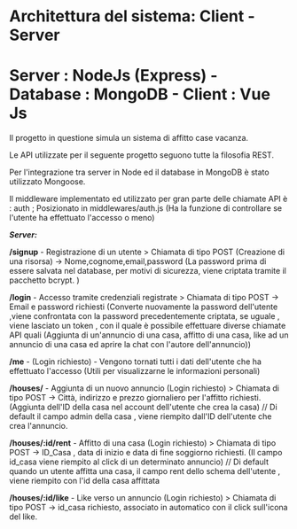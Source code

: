 # Architettura del sistema: Client - Server
# Server : NodeJs (Express)    -    Database : MongoDB    -   Client : Vue Js
Il progetto in questione simula un sistema di affitto case vacanza.

Le API utilizzate per il seguente progetto seguono tutte la filosofia REST.

Per l'integrazione tra server in Node ed il database in MongoDB è stato utilizzato Mongoose.

Il middleware implementato ed utilizzato per gran parte delle chiamate API è : auth ; Posizionato in middlewares/auth.js  (Ha la funzione di controllare se l'utente ha effettuato l'accesso o meno)

***Server:***

**/signup** - Registrazione di un utente  > Chiamata di tipo POST (Creazione di una risorsa) ->  Nome,cognome,email,password (La password prima di essere salvata nel database, per motivi di sicurezza, viene criptata tramite il pacchetto bcrypt. )

**/login** - Accesso tramite credenziali registrate > Chiamata di tipo POST   -> Email e password richiesti (Converte nuovamente la password dell'utente ,viene confrontata con la password precedentemente criptata, se uguale , viene lasciato un token , con il quale è possibile effettuare diverse chiamate API quali (Aggiunta di un'annuncio di una casa, affitto di una casa, like ad un annuncio di una casa ed aprire la chat con l'autore dell'annuncio))

**/me** - (Login richiesto) - Vengono tornati tutti i dati dell'utente che ha effettuato l'accesso (Utili per visualizzarne le informazioni personali)

**/houses/** - Aggiunta di un nuovo annuncio (Login richiesto) > Chiamata di tipo POST  -> Città, indirizzo e prezzo giornaliero per l'affitto richiesti. (Aggiunta dell'ID della casa nel account dell'utente che crea la casa) // Di default il campo admin della casa , viene riempito dall'ID dell'utente che crea l'annuncio.

**/houses/:id/rent** - Affitto di una casa (Login richiesto) > Chiamata di tipo POST  -> ID_Casa , data di inizio e data di fine soggiorno richiesti.  (Il campo id_casa viene riempito al click di un determinato annuncio) // Di default quando un utente affitta una casa, il campo rent dello schema dell'utente , viene riempito con l'id della casa affittata

**/houses/:id/like** - Like verso un annuncio (Login richiesto) > Chiamata di tipo POST -> id_casa richiesto, associato in automatico con il click sull'icona del like.
